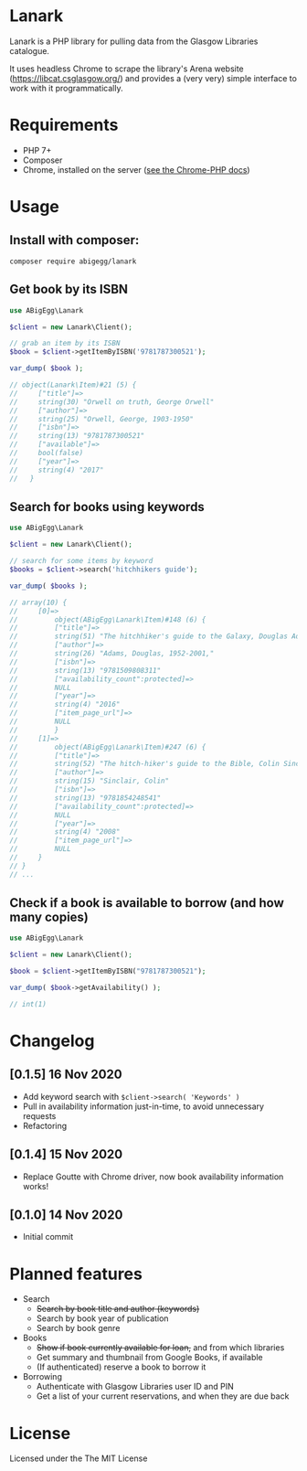Lanark
======

Lanark is a PHP library for pulling data from the Glasgow Libraries catalogue.

It uses headless Chrome to scrape the library's Arena website (https://libcat.csglasgow.org/) and provides a (very very) simple interface to work with it programmatically.

# Requirements

* PHP 7+
* Composer
* Chrome, installed on the server ([see the Chrome-PHP docs](https://github.com/chrome-php/headless-chromium-php))


# Usage

## Install with composer:
```
composer require abigegg/lanark
```

## Get book by its ISBN

```php
use ABigEgg\Lanark

$client = new Lanark\Client();

// grab an item by its ISBN
$book = $client->getItemByISBN('9781787300521');

var_dump( $book );

// object(Lanark\Item)#21 (5) {
//     ["title"]=>
//     string(30) "Orwell on truth, George Orwell"
//     ["author"]=>
//     string(25) "Orwell, George, 1903-1950"
//     ["isbn"]=>
//     string(13) "9781787300521"
//     ["available"]=>
//     bool(false)
//     ["year"]=>
//     string(4) "2017"
//   }
```

## Search for books using keywords

```php  
use ABigEgg\Lanark

$client = new Lanark\Client();

// search for some items by keyword
$books = $client->search('hitchhikers guide');

var_dump( $books );

// array(10) {
//     [0]=>
//         object(ABigEgg\Lanark\Item)#148 (6) {
//         ["title"]=>
//         string(51) "The hitchhiker's guide to the Galaxy, Douglas Adams"
//         ["author"]=>
//         string(26) "Adams, Douglas, 1952-2001,"
//         ["isbn"]=>
//         string(13) "9781509808311"
//         ["availability_count":protected]=>
//         NULL
//         ["year"]=>
//         string(4) "2016"
//         ["item_page_url"]=>
//         NULL
//         }
//     [1]=>
//         object(ABigEgg\Lanark\Item)#247 (6) {
//         ["title"]=>
//         string(52) "The hitch-hiker's guide to the Bible, Colin Sinclair"
//         ["author"]=>
//         string(15) "Sinclair, Colin"
//         ["isbn"]=>
//         string(13) "9781854248541"
//         ["availability_count":protected]=>
//         NULL
//         ["year"]=>
//         string(4) "2008"
//         ["item_page_url"]=>
//         NULL
//     }
// }
// ...
```

## Check if a book is available to borrow (and how many copies)

```php
use ABigEgg\Lanark

$client = new Lanark\Client();

$book = $client->getItemByISBN("9781787300521");

var_dump( $book->getAvailability() );

// int(1)

```

# Changelog
## [0.1.5] 16 Nov 2020
* Add keyword search with `$client->search( 'Keywords' )`
* Pull in availability information just-in-time, to avoid unnecessary requests
* Refactoring

## [0.1.4] 15 Nov 2020

* Replace Goutte with Chrome driver, now book availability information works!

## [0.1.0] 14 Nov 2020

* Initial commit

# Planned features
* Search
    * ~~Search by book title and author (keywords)~~
    * Search by book year of publication
    * Search by book genre
* Books
    * ~~Show if book currently available for loan,~~ and from which libraries
    * Get summary and thumbnail from Google Books, if available
    * (If authenticated) reserve a book to borrow it
* Borrowing
    * Authenticate with Glasgow Libraries user ID and PIN
    * Get a list of your current reservations, and when they are due back

# License
Licensed under the The MIT License